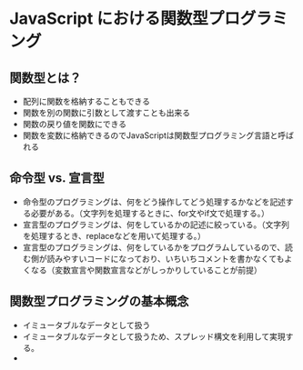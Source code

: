 # JavaScript における関数型プログラミング

## 関数型とは？

- 配列に関数を格納することもできる
- 関数を別の関数に引数として渡すことも出来る
- 関数の戻り値を関数にできる
- 関数を変数に格納できるのでJavaScriptは関数型プログラミング言語と呼ばれる

## 命令型 vs. 宣言型

- 命令型のプログラミングは、何をどう操作してどう処理するかなどを記述する必要がある。（文字列を処理するときに、for文やif文で処理する。）
- 宣言型のプログラミングは、何をしているかの記述に絞っている。（文字列を処理するとき、replaceなどを用いて処理する。）
- 宣言型のプログラミングは、何をしているかをプログラムしているので、読む側が読みやすいコードになっており、いちいちコメントを書かなくてもよくなる（変数宣言や関数宣言などがしっかりしていることが前提）

## 関数型プログラミングの基本概念

- イミュータブルなデータとして扱う
- イミュータブルなデータとして扱うため、スプレッド構文を利用して実現する。
- 
